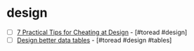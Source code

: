 # design

- [ ] [7 Practical Tips for Cheating at Design](https://medium.com/refactoring-ui/7-practical-tips-for-cheating-at-design-40c736799886) - [#toread #design]
- [ ] [Design better data tables](https://uxdesign.cc/design-better-data-tables-4ecc99d23356) - [#toread #design #tables]
